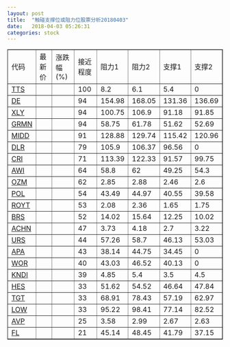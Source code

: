 ```yaml
---
layout: post
title:  "触碰支撑位或阻力位股票分析20180403"
date:   2018-04-03 05:26:31
categories: stock
---
```

<script type="text/javascript">
var stockList = []
stockList.push('gb_tts');
stockList.push('gb_de');
stockList.push('gb_xly');
stockList.push('gb_grmn');
stockList.push('gb_midd');
stockList.push('gb_dlr');
stockList.push('gb_cri');
stockList.push('gb_awi');
stockList.push('gb_ozm');
stockList.push('gb_pol');
stockList.push('gb_royt');
stockList.push('gb_brs');
stockList.push('gb_achn');
stockList.push('gb_urs');
stockList.push('gb_apa');
stockList.push('gb_wor');
stockList.push('gb_kndi');
stockList.push('gb_hes');
stockList.push('gb_tgt');
stockList.push('gb_low');
stockList.push('gb_avp');
stockList.push('gb_fl');
</script>
<table border="1">
 <tr>
 <td>代码</td>
 <td>最新价</td>
 <td>涨跌幅(%)</td>
 <td>接近程度</td>
 <td>阻力1</td>
 <td>阻力2</td>
 <td>支撑1</td>
 <td>支撑2</td>
</tr>
  <tr id="tts" class="green">
  <td><a href="http://stock.finance.sina.com.cn/usstock/quotes/TTS.html" target="_blank">TTS</a></td><td></td><td></td><td>100</td><td>8.2</td><td>6.1</td><td>5.4</td><td>0</td></tr>
  <tr id="de" class="red">
  <td><a href="http://stock.finance.sina.com.cn/usstock/quotes/DE.html" target="_blank">DE</a></td><td></td><td></td><td>94</td><td>154.98</td><td>168.05</td><td>131.36</td><td>136.69</td></tr>
  <tr id="xly" class="red">
  <td><a href="http://stock.finance.sina.com.cn/usstock/quotes/XLY.html" target="_blank">XLY</a></td><td></td><td></td><td>94</td><td>100.75</td><td>106.9</td><td>91.18</td><td>91.85</td></tr>
  <tr id="grmn" class="red">
  <td><a href="http://stock.finance.sina.com.cn/usstock/quotes/GRMN.html" target="_blank">GRMN</a></td><td></td><td></td><td>94</td><td>58.75</td><td>61.78</td><td>51.62</td><td>52.69</td></tr>
  <tr id="midd" class="green">
  <td><a href="http://stock.finance.sina.com.cn/usstock/quotes/MIDD.html" target="_blank">MIDD</a></td><td></td><td></td><td>91</td><td>128.88</td><td>129.74</td><td>115.42</td><td>120.96</td></tr>
  <tr id="dlr" class="red">
  <td><a href="http://stock.finance.sina.com.cn/usstock/quotes/DLR.html" target="_blank">DLR</a></td><td></td><td></td><td>79</td><td>105.9</td><td>106.37</td><td>96.56</td><td>0</td></tr>
  <tr id="cri" class="green">
  <td><a href="http://stock.finance.sina.com.cn/usstock/quotes/CRI.html" target="_blank">CRI</a></td><td></td><td></td><td>71</td><td>113.39</td><td>122.33</td><td>91.57</td><td>99.75</td></tr>
  <tr id="awi" class="green">
  <td><a href="http://stock.finance.sina.com.cn/usstock/quotes/AWI.html" target="_blank">AWI</a></td><td></td><td></td><td>64</td><td>58.8</td><td>62</td><td>49.25</td><td>54.3</td></tr>
  <tr id="ozm" class="green">
  <td><a href="http://stock.finance.sina.com.cn/usstock/quotes/OZM.html" target="_blank">OZM</a></td><td></td><td></td><td>62</td><td>2.85</td><td>2.88</td><td>2.46</td><td>2.6</td></tr>
  <tr id="pol" class="green">
  <td><a href="http://stock.finance.sina.com.cn/usstock/quotes/POL.html" target="_blank">POL</a></td><td></td><td></td><td>54</td><td>43.49</td><td>44.97</td><td>40.55</td><td>39.58</td></tr>
  <tr id="royt" class="red">
  <td><a href="http://stock.finance.sina.com.cn/usstock/quotes/ROYT.html" target="_blank">ROYT</a></td><td></td><td></td><td>53</td><td>2.08</td><td>2.36</td><td>1.65</td><td>1.75</td></tr>
  <tr id="brs" class="green">
  <td><a href="http://stock.finance.sina.com.cn/usstock/quotes/BRS.html" target="_blank">BRS</a></td><td></td><td></td><td>52</td><td>14.02</td><td>15.64</td><td>12.25</td><td>10.02</td></tr>
  <tr id="achn" class="red">
  <td><a href="http://stock.finance.sina.com.cn/usstock/quotes/ACHN.html" target="_blank">ACHN</a></td><td></td><td></td><td>47</td><td>3.73</td><td>4.18</td><td>2.7</td><td>3.22</td></tr>
  <tr id="urs" class="green">
  <td><a href="http://stock.finance.sina.com.cn/usstock/quotes/URS.html" target="_blank">URS</a></td><td></td><td></td><td>44</td><td>57.26</td><td>58.7</td><td>46.13</td><td>53.03</td></tr>
  <tr id="apa" class="red">
  <td><a href="http://stock.finance.sina.com.cn/usstock/quotes/APA.html" target="_blank">APA</a></td><td></td><td></td><td>43</td><td>38.14</td><td>44.75</td><td>34.45</td><td>0</td></tr>
  <tr id="wor" class="red">
  <td><a href="http://stock.finance.sina.com.cn/usstock/quotes/WOR.html" target="_blank">WOR</a></td><td></td><td></td><td>40</td><td>43.03</td><td>46.52</td><td>40.13</td><td>0</td></tr>
  <tr id="kndi" class="red">
  <td><a href="http://stock.finance.sina.com.cn/usstock/quotes/KNDI.html" target="_blank">KNDI</a></td><td></td><td></td><td>39</td><td>4.85</td><td>5.4</td><td>3.5</td><td>4.5</td></tr>
  <tr id="hes" class="green">
  <td><a href="http://stock.finance.sina.com.cn/usstock/quotes/HES.html" target="_blank">HES</a></td><td></td><td></td><td>33</td><td>51.62</td><td>54.52</td><td>46.64</td><td>47.84</td></tr>
  <tr id="tgt" class="green">
  <td><a href="http://stock.finance.sina.com.cn/usstock/quotes/TGT.html" target="_blank">TGT</a></td><td></td><td></td><td>33</td><td>68.91</td><td>78.43</td><td>57.19</td><td>62.97</td></tr>
  <tr id="low" class="green">
  <td><a href="http://stock.finance.sina.com.cn/usstock/quotes/LOW.html" target="_blank">LOW</a></td><td></td><td></td><td>33</td><td>95.22</td><td>98.41</td><td>77.14</td><td>82.52</td></tr>
  <tr id="avp" class="green">
  <td><a href="http://stock.finance.sina.com.cn/usstock/quotes/AVP.html" target="_blank">AVP</a></td><td></td><td></td><td>25</td><td>3.58</td><td>2.99</td><td>2.67</td><td>2.63</td></tr>
  <tr id="fl" class="red">
  <td><a href="http://stock.finance.sina.com.cn/usstock/quotes/FL.html" target="_blank">FL</a></td><td></td><td></td><td>21</td><td>45.14</td><td>48.45</td><td>41.79</td><td>37.15</td></tr>
</table>
